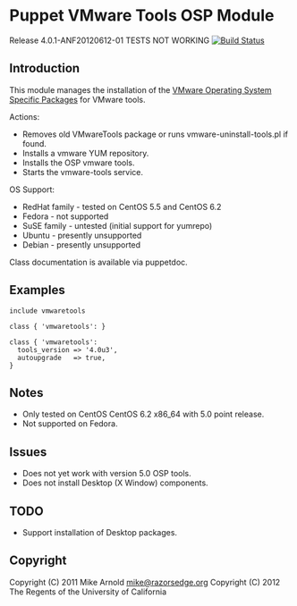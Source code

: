 Puppet VMware Tools OSP Module
==============================

Release 4.0.1-ANF20120612-01
TESTS NOT WORKING
[![Build Status](https://secure.travis-ci.org/razorsedge/puppet-vmwaretools.png?branch=master)](http://travis-ci.org/razorsedge/puppet-vmwaretools)

Introduction
------------

This module manages the installation of the [VMware Operating System Specific Packages](http://packages.vmware.com/) for VMware tools.

Actions:

* Removes old VMwareTools package or runs vmware-uninstall-tools.pl if found.
* Installs a vmware YUM repository.
* Installs the OSP vmware tools.
* Starts the vmware-tools service.

OS Support:

* RedHat family - tested on CentOS 5.5 and CentOS 6.2
* Fedora        - not supported
* SuSE family   - untested (initial support for yumrepo)
* Ubuntu        - presently unsupported
* Debian        - presently unsupported

Class documentation is available via puppetdoc.

Examples
--------

    include vmwaretools

    class { 'vmwaretools': }

    class { 'vmwaretools':
      tools_version => '4.0u3',
      autoupgrade   => true,
    }

Notes
-----

* Only tested on CentOS CentOS 6.2 x86_64 with 5.0 point release.
* Not supported on Fedora.

Issues
------

* Does not yet work with version 5.0 OSP tools.
* Does not install Desktop (X Window) components.

TODO
----

* Support installation of Desktop packages.

Copyright
---------

Copyright (C) 2011 Mike Arnold <mike@razorsedge.org>
Copyright (C) 2012 The Regents of the University of California

